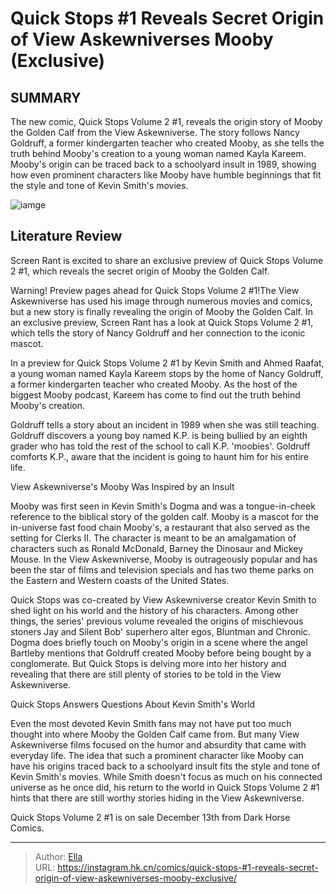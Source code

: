 # Quick Stops #1 Reveals Secret Origin of View Askewniverses Mooby (Exclusive)


## SUMMARY 



  The new comic, Quick Stops Volume 2 #1, reveals the origin story of Mooby the Golden Calf from the View Askewniverse.   The story follows Nancy Goldruff, a former kindergarten teacher who created Mooby, as she tells the truth behind Mooby&#39;s creation to a young woman named Kayla Kareem.   Mooby&#39;s origin can be traced back to a schoolyard insult in 1989, showing how even prominent characters like Mooby have humble beginnings that fit the style and tone of Kevin Smith&#39;s movies.  

![iamge](https://static1.srcdn.com/wordpress/wp-content/uploads/2023/12/quick-stops-featured-goldruff.jpg)

## Literature Review

Screen Rant is excited to share an exclusive preview of Quick Stops Volume 2 #1, which reveals the secret origin of Mooby the Golden Calf.




Warning! Preview pages ahead for Quick Stops Volume 2 #1!The View Askewniverse has used his image through numerous movies and comics, but a new story is finally revealing the origin of Mooby the Golden Calf. In an exclusive preview, Screen Rant has a look at Quick Stops Volume 2 #1, which tells the story of Nancy Goldruff and her connection to the iconic mascot.




In a preview for Quick Stops Volume 2 #1 by Kevin Smith and Ahmed Raafat, a young woman named Kayla Kareem stops by the home of Nancy Goldruff, a former kindergarten teacher who created Mooby. As the host of the biggest Mooby podcast, Kareem has come to find out the truth behind Mooby&#39;s creation.

         

Goldruff tells a story about an incident in 1989 when she was still teaching. Goldruff discovers a young boy named K.P. is being bullied by an eighth grader who has told the rest of the school to call K.P. &#39;moobies&#39;. Goldruff comforts K.P., aware that the incident is going to haunt him for his entire life.


 View Askewniverse&#39;s Mooby Was Inspired by an Insult 
          




Mooby was first seen in Kevin Smith&#39;s Dogma and was a tongue-in-cheek reference to the biblical story of the golden calf. Mooby is a mascot for the in-universe fast food chain Mooby&#39;s, a restaurant that also served as the setting for Clerks II. The character is meant to be an amalgamation of characters such as Ronald McDonald, Barney the Dinosaur and Mickey Mouse. In the View Askewniverse, Mooby is outrageously popular and has been the star of films and television specials and has two theme parks on the Eastern and Western coasts of the United States.

Quick Stops was co-created by View Askewniverse creator Kevin Smith to shed light on his world and the history of his characters. Among other things, the series&#39; previous volume revealed the origins of mischievous stoners Jay and Silent Bob&#39; superhero alter egos, Bluntman and Chronic. Dogma does briefly touch on Mooby&#39;s origin in a scene where the angel Bartleby mentions that Goldruff created Mooby before being bought by a conglomerate. But Quick Stops is delving more into her history and revealing that there are still plenty of stories to be told in the View Askewniverse.






 Quick Stops Answers Questions About Kevin Smith&#39;s World 
          

Even the most devoted Kevin Smith fans may not have put too much thought into where Mooby the Golden Calf came from. But many View Askewniverse films focused on the humor and absurdity that came with everyday life. The idea that such a prominent character like Mooby can have his origins traced back to a schoolyard insult fits the style and tone of Kevin Smith&#39;s movies. While Smith doesn&#39;t focus as much on his connected universe as he once did, his return to the world in Quick Stops Volume 2 #1 hints that there are still worthy stories hiding in the View Askewniverse.

Quick Stops Volume 2 #1 is on sale December 13th from Dark Horse Comics.



---

> Author: [Ella](https://instagram.hk.cn/)  
> URL: https://instagram.hk.cn/comics/quick-stops-#1-reveals-secret-origin-of-view-askewniverses-mooby-exclusive/  

